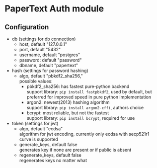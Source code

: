 PaperText Auth module
=====================

Configuration
-------------
* db (settings for db connection)
    * host, default "127.0.0.1"
    * port, default "5432"
    * username, default "postgres"
    * password: default "password"
    * dbname, default "papertext"
* hash (settings for password hashing)
    * algo, default "pbkdf2_sha256,"\
        possible values:
        * pbkdf2_sha256: has fastest pure-python backend\
            support library: `pip install fastpbkdf2`, 
            used by default, but preferred for improved speed
            in pure python implementation
        * argon2: newest(2013) hashing algorithm \
            support library: `pip install argon2-cffi`, 
            authors choice
        * bcrypt: most reliable, but not the fastest\
            support library: `pip install bcrypt`, required for use
* token (settings for jwt)
    * algo, default "ecdsa"\
        algorithm for jwt encoding, currently only ecdsa with secp521r1 curve is supported 
    * generate_keys, default false\
        generates key if none are present or if public is absent
    * regenerate_keys, default false\
        regenerates keys no matter what


